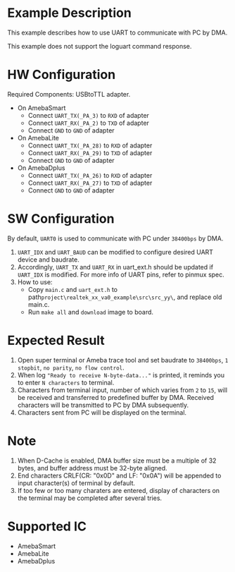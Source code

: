 # Example Description

This example describes how to use UART to communicate with PC by DMA.

This example does not support the loguart command response.

# HW Configuration

Required Components: USBtoTTL adapter.

* On AmebaSmart
	- Connect `UART_TX(_PA_3)` to `RXD` of adapter
	- Connect `UART_RX(_PA_2)` to `TXD` of adapter
	- Connect `GND` to `GND` of adapter
* On AmebaLite
	- Connect `UART_TX(_PA_28)` to `RXD` of adapter
	- Connect `UART_RX(_PA_29)` to `TXD` of adapter
	- Connect `GND` to `GND` of adapter
* On AmebaDplus
	- Connect `UART_TX(_PA_26)` to `RXD` of adapter
	- Connect `UART_RX(_PA_27)` to `TXD` of adapter
	- Connect `GND` to `GND` of adapter

# SW Configuration

By default, `UART0` is used to communicate with PC under `38400bps` by DMA.

1. `UART_IDX` and `UART_BAUD` can be modified to configure desired UART device and baudrate.
2. Accordingly, `UART_TX` and `UART_RX` in uart_ext.h should be updated if `UART_IDX` is modified.
   For more info of UART pins, refer to pinmux spec.
3. How to use:
    * Copy `main.c` and `uart_ext.h` to path`project\realtek_xx_va0_example\src\src_yy\`, and replace old main.c.
    * Run `make all` and `download` image to board.

# Expected Result

1. Open super terminal or Ameba trace tool and set baudrate to `38400bps`, `1 stopbit`, `no parity`, `no flow control`.
2. When log `"Ready to receive N-byte-data..."` is printed, it reminds you to enter `N characters` to terminal.
3. Characters from terminal input, number of which varies from `2` to `15`, will be received and transferred to predefined buffer by DMA. Received characters will be transmitted to PC by DMA subsequently.
4. Characters sent from PC will be displayed on the terminal.

# Note

1. When D-Cache is enabled, DMA buffer size must be a multiple of 32 bytes, and buffer address must be 32-byte aligned.
2. End characters CRLF(CR: "0x0D" and LF: "0x0A") will be appended to input character(s) of terminal by default.
3. If too few or too many charaters are entered, display of characters on the terminal may be completed after several tries.

# Supported IC

* AmebaSmart
* AmebaLite
* AmebaDplus
